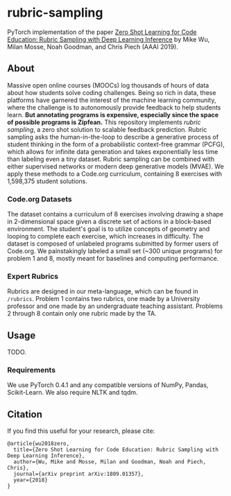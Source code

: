 # rubric-sampling

PyTorch implementation of the paper [Zero Shot Learning for Code Education: Rubric Sampling with Deep Learning Inference](https://arxiv.org/abs/1809.01357) by Mike Wu, Milan Mosse, Noah Goodman, and Chris Piech (AAAI 2019).

## About
Massive open online courses (MOOCs) log thousands of hours of data about how students solve coding challenges. Being so rich in data, these platforms have garnered the interest of the machine learning community, where the challenge is to autonomously provide feedback to help students learn. **But annotating programs is expensive, especially since the space of possible programs is Zipfean.** This repository implements *rubric sampling*, a zero shot solution to scalable feedback prediction. Rubric sampling asks the human-in-the-loop to describe a generative process of student thinking in the form of a probabilistic context-free grammar (PCFG), which allows for infinite data generation and takes exponentially less time than labeling even a tiny dataset. Rubric sampling can be combined with either supervised networks or modern deep generative models (MVAE). We apply these methods to a Code.org curriculum, containing 8 exercises with 1,598,375 student solutions. 

### Code.org Datasets
The dataset contains a curriculum of 8 exercises involving drawing a shape in 2-dimensional space given a discrete set of actions in a block-based environment. The student's goal is to utilize concepts of geometry and looping to complete each exercise, which increases in difficulty. The dataset is composed of unlabeled programs submitted by former users of Code.org. We painstakingly labeled a small set (~300 unique programs) for problem 1 and 8,  mostly meant for baselines and computing performance. 

### Expert Rubrics
Rubrics are designed in our meta-language, which can be found in `/rubrics`. Problem 1 contains two rubrics, one made by a University professor and one made by an undergraduate teaching assistant. Problems 2 through 8 contain only one rubric made by the TA.

## Usage
TODO.

### Requirements
We use PyTorch 0.4.1 and any compatible versions of NumPy, Pandas, Scikit-Learn. We also require NLTK and tqdm.  

## Citation

If you find this useful for your research, please cite:

```
@article{wu2018zero,
  title={Zero Shot Learning for Code Education: Rubric Sampling with Deep Learning Inference},
  author={Wu, Mike and Mosse, Milan and Goodman, Noah and Piech, Chris},
  journal={arXiv preprint arXiv:1809.01357},
  year={2018}
}
```
